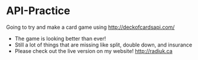 # API-Practice
Going to try and make a card game using http://deckofcardsapi.com/

* The game is looking better than ever!
* Still a lot of things that are missing like split, double down, and insurance
* Please check out the live version on my website! http://radiuk.ca
